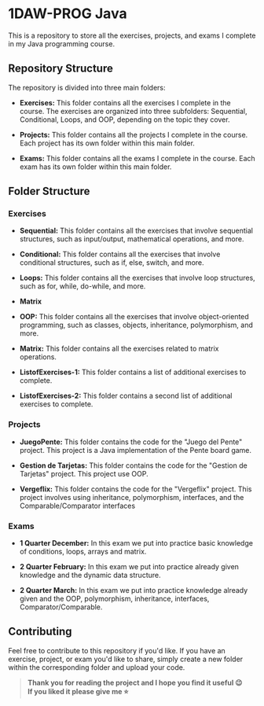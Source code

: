 # 1DAW-PROG Java

This is a repository to store all the exercises, projects, and exams I complete in my Java programming course.

## Repository Structure

The repository is divided into three main folders:

- **Exercises:** This folder contains all the exercises I complete in the course. The exercises are organized into three subfolders: Sequential, Conditional, Loops, and OOP, depending on the topic they cover.

- **Projects:** This folder contains all the projects I complete in the course. Each project has its own folder within this main folder.

- **Exams:** This folder contains all the exams I complete in the course. Each exam has its own folder within this main folder.

## Folder Structure

### Exercises

- **Sequential:** This folder contains all the exercises that involve sequential structures, such as input/output, mathematical operations, and more.

- **Conditional:** This folder contains all the exercises that involve conditional structures, such as if, else, switch, and more.

- **Loops:** This folder contains all the exercises that involve loop structures, such as for, while, do-while, and more.

- **Matrix** 

- **OOP:** This folder contains all the exercises that involve object-oriented programming, such as classes, objects, inheritance, polymorphism, and more.

- **Matrix:** This folder contains all the exercises related to matrix operations.

- **ListofExercises-1:** This folder contains a list of additional exercises to complete.

- **ListofExercises-2:** This folder contains a second list of additional exercises to complete.

### Projects

- **JuegoPente:** This folder contains the code for the "Juego del Pente" project. This project is a Java implementation of the Pente board game.

- **Gestion de Tarjetas:** This folder contains the code for the "Gestion de Tarjetas" project. This project use OOP. 

- **Vergeflix:** This folder contains the code for the "Vergeflix" project. This project involves using inheritance, polymorphism, interfaces, and the Comparable/Comparator interfaces

### Exams

- **1 Quarter December:** In this exam we put into practice basic knowledge of conditions, loops, arrays and matrix.

- **2 Quarter February:** In this exam we put into practice already given knowledge and the dynamic data structure.

- **2 Quarter March:** In this exam we put into practice knowledge already given and the OOP, polymorphism, inheritance, interfaces, Comparator/Comparable.

## Contributing

Feel free to contribute to this repository if you'd like. If you have an exercise, project, or exam you'd like to share, simply create a new folder within the corresponding folder and upload your code.


> **Thank you for reading the project and I hope you find it useful 😉 <br>
> If you liked it please give me ⭐️**
